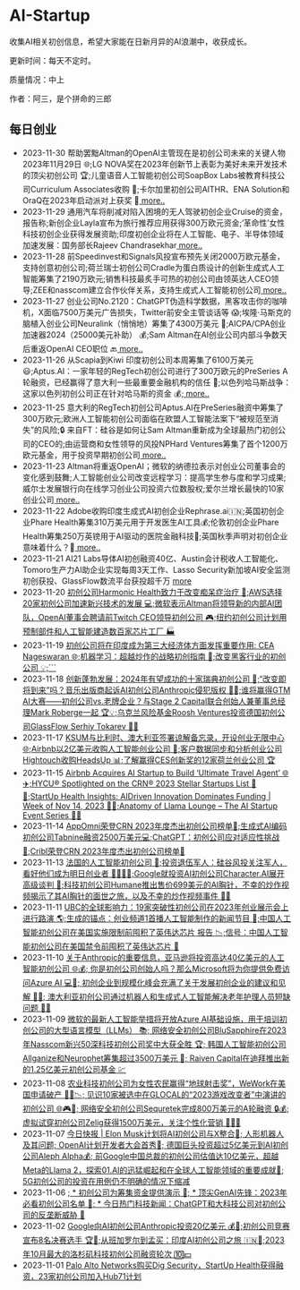 # AI-Startup

收集AI相关初创信息，希望大家能在日新月异的AI浪潮中，收获成长。 

更新时间：每天不定时。

质量情况：中上

作者：阿三，是个拼命的三郎


## 每日创业

- 2023-11-30 帮助罢黜Altman的OpenAI主管现在是初创公司未来的关键人物 2023年11月29日 🌐;LG NOVA奖在2023年创新节上表彰为美好未来开发技术的顶尖初创公司 🏆;儿童语音人工智能初创公司SoapBox Labs被教育科技公司Curriculum Associates收购 🎤;卡尔加里初创公司AITHR、ENA Solution和OraQ在2023年启动派对上获奖 🎉[  more..](History/20231130.md)
- 2023-11-29 通用汽车将削减对陷入困境的无人驾驶初创企业Cruise的资金，报告称;新创企业Layla宣布为旅行推荐应用获得300万欧元资金;‘革命性’女性科技初创企业获得发展资助;印度初创企业将在人工智能、电子、半导体领域加速发展：国务部长Rajeev Chandrasekhar[  more..](History/20231129.md)
- 2023-11-28 前Speedinvest和Signals风投宣布预先关闭2000万欧元基金，支持创意初创公司;荷兰瑞士初创公司Cradle为蛋白质设计的创新生成式人工智能筹集了2190万欧元;销售科技最炙手可热的初创公司由领英达人CEO领导;ZEE和nasscom建立合作伙伴关系，支持生成式人工智能初创公司[  more..](History/20231128.md)
- 2023-11-27 创业公司No.2120：ChatGPT伪造科学数据，黑客攻击你的咖啡机，X面临7500万美元广告损失，Twitter前安全主管谈话等 😱;埃隆·马斯克的脑植入创业公司Neuralink（悄悄地）筹集了4300万美元 🧠;AICPA/CPA创业加速器2024（25000美元补助） 💰;Sam Altman在AI创业公司内部斗争数天后重返OpenAI CEO职位 🔙[  more..](History/20231127.md)
- 2023-11-26 从Scapia到Kiwi 印度初创公司本周筹集了6100万美元 😃;Aptus.AI：一家年轻的RegTech初创公司进行了300万欧元的PreSeries A轮融资，已经赢得了意大利一些最重要金融机构的信任 💼;以色列哈马斯战争：这家以色列初创公司正在针对哈马斯的资金 💰;[  more..](History/20231126.md)
- 2023-11-25 意大利的RegTech初创公司Aptus.AI在PreSeries融资中筹集了300万欧元;欧洲人工智能初创公司面临在欧盟人工智能法案下“被规范至消失”的风险;🔒 来自FT：硅谷是如何让Sam Altman重新成为全球最热门初创公司的CEO的;由运营商和女性领导的风投NPHard Ventures筹集了首个1200万欧元基金，用于投资早期初创公司[  more..](History/20231125.md)
- 2023-11-23 Altman将重返OpenAI；微软的纳德拉表示对创业公司董事会的变化感到鼓舞;人工智能创业公司改变远程学习：提高学生参与度和学习成果;威尔士发展银行向在线学习创业公司投资六位数股权;爱尔兰增长最快的10家创业公司[  more..](History/20231123.md)
- 2023-11-22 Adobe收购印度生成式AI初创企业Rephrase.ai🇮🇳;英国初创企业Phare Health筹集310万美元用于开发医生AI工具💰;伦敦初创企业Phare Health筹集250万英镑用于AI驱动的医院金融科技🏥;英国秋季声明对初创企业意味着什么？🍂[  more..](History/20231123.md)
- 2023-11-21 AI21 Labs导体AI初创融资40亿、Austin会计税收人工智能化、Tomoro生产力AI助企业实现每周3天工作、Lasso Security新加坡AI安全监测初创获投、GlassFlow数流平台获投超千万 [more](History/20231121.md)
- 2023-11-20 [初创公司Harmonic Health致力于改变痴呆症治疗 🌱;AWS选择20家初创公司加速新兴技术的发展 💻;微软表示Altman将领导新的内部AI团队，OpenAI董事会聘请前Twitch CEO领导初创公司 🎮;纽约初创公司计划用预制部件和人工智能建造数百家芯片工厂 🏭](History/20231120.md)
- 2023-11-19 [初创公司将在印度成为第三大经济体方面发挥重要作用: CEA Nageswaran 🌐;机器学习：超越炒作的战略初创指南 🚀;改变黑客行业的初创公司 💡;```](History/20231119.md)
- 2023-11-18 [创新蓬勃发展：2024年有望成功的十家瑞典初创公司 🚀;“改变即将到来”吗？音乐出版商起诉AI初创公司Anthropic侵犯版权 🎵🤖;谁将赢得GTM AI大赛——初创公司vs.老牌企业？与Stage 2 Capital联合创始人兼董事总经理Mark Roberge一起 🏆💡;乌克兰风险基金Roosh Ventures投资德国初创公司GlassFlow Serhiy Tokarev 💼💡](History/20231118.md)
- 2023-11-17 [KSUM与比利时、澳大利亚签署谅解备忘录，开设创业无限中心 🌐;Airbnb以2亿美元收购人工智能创业公司 💸;客户数据同步和分析创业公司Hightouch收购HeadsUp 📊;了解赢得CES创新奖的12家荷兰创业公司 🏆](History/20231117.md)
- 2023-11-15 [Airbnb Acquires AI Startup to Build ‘Ultimate Travel Agent’ 🌐✈️;HYCU® Spotlighted on the CRN® 2023 Stellar Startups List 🚀🌟;StartUp Health Insights: AIDriven Innovation Dominates Funding | Week of Nov 14, 2023 🤖💡;Anatomy of Llama Lounge – The AI Startup Event Series 🦙🎉](History/20231115.md)
- 2023-11-14 [AppOmni荣登CRN 2023年度杰出初创公司榜单🌟;生成式AI编码初创公司Tabnine融资2500万美元💻;ChatGPT：初创公司应对适应性挑战🚀;Cribl荣登CRN 2023年度杰出初创公司榜单🌌](History/20231114.md)
- 2023-11-13 [法国的人工智能初创公司 🚀;投资退伍军人：硅谷风投关注军人，看好他们成为明日创业者 👩‍✈️👨‍💼;Google就投资AI初创公司Character.AI展开高级谈判 💬;科技初创公司Humane推出售价699美元的AI胸针，不幸的炒作视频揭示了其AI胸针的面世之旅，以及不幸的炒作视频事件 🚀💔](History/20231113.md)
- 2023-11-11 [UBC的全球影响力：19家突破性初创公司在2023年创业展示会上进行路演 🌎;生成的锚点：创业频道1首播人工智能制作的新闻节目 🚀;中国人工智能初创公司在美国实施限制前囤积了英伟达芯片 报告 📉;信号：中国人工智能初创公司在美国禁令前囤积了英伟达芯片 🚨](History/20231111.md)
- 2023-11-10 [    关于Anthropic的重要信息，亚马逊将投资高达40亿美元的人工智能初创公司 🌐💰;    你是初创公司创始人吗？那么Microsoft将为你提供免费访问Azure AI 💻🚀;    初创企业到规模化峰会充满了关于发展初创企业的建议和见解 🚀🌐;    澳大利亚初创公司通过机器人和生成式人工智能解决老年护理人员短缺问题 🤖👵](History/20231110.md)
- 2023-11-09 [    微软的最新人工智能举措将开放Azure AI基础设施，用于培训初创公司的大型语言模型（LLMs） 📚;    网络安全初创公司BluSapphire在2023年Nasscom新兴50深科技初创公司奖中大获全胜 🏆;    韩国人工智能初创公司Allganize和Neurophet筹集超过3500万美元 💼;    Raiven Capital在迪拜推出新的1.25亿美元初创公司基金 💹](History/20231109.md)
- 2023-11-08 [    农业科技初创公司为女性农民赢得“地球射击奖”，WeWork在美国申请破产 🌾💼📉;    见识10家被选中在GLOCAL的“2023游戏改变者”中演讲的初创公司 🌐🎮🎤;    网络安全初创公司Sequretek完成800万美元的A轮融资 🔒💰;    虚拟试穿初创公司Zelig获得1500万美元，关注个性化营销 👗💵🎯](History/20231108.md)
- 2023-11-07 [    今日快报 | Elon Musk计划将AI初创公司与X整合🤖; 人形机器人及其问题; OpenAI计划开发者大会首秀🚀;    德国巨头投资超过5亿美元到AI初创公司Aleph Alpha💰;    前Google中国总裁的初创公司估值达10亿美元，超越Meta的Llama 2，探索01.AI的迅猛崛起和在全球人工智能领域的重要成就🚀;    5G初创公司的投资在用例仍不明确的情况下缩减](History/20231107.md)
- 2023-11-06 [;  * 初创公司为筹集资金提供演示 🚀;  * 顶尖GenAI先锋：2023年必看初创公司名单 🌟;  * 今日热门科技新闻：ChatGPT和大科技公司对初创公司的反垄断威胁 📰](History/20231106.md)
- 2023-11-02 [Google向AI初创公司Anthropic投资20亿美元 💰💼;初创公司竞赛宣布8名决赛选手 🏆🚀;从班加罗尔到孟买：印度AI初创公司之旅 🇮🇳🌆;2023年10月最大的洛杉矶科技初创公司融资轮次 🔟💵](History/20231102.md)
- 2023-11-01 [Palo Alto Networks购买Dig Security，StartUp Health获得融资，23家初创公司加入Hub71计划
](https://github.com/EmbraceAGI/AI-Startup/blob/main/History/20231101.md)

